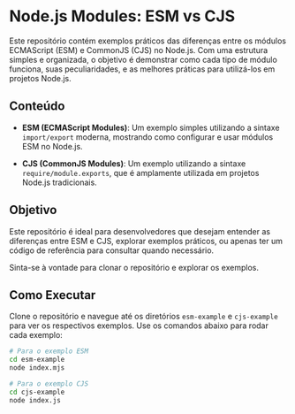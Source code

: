 # Node.js Modules: ESM vs CJS

Este repositório contém exemplos práticos das diferenças entre os módulos ECMAScript (ESM) e CommonJS (CJS) no Node.js. Com uma estrutura simples e organizada, o objetivo é demonstrar como cada tipo de módulo funciona, suas peculiaridades, e as melhores práticas para utilizá-los em projetos Node.js.

## Conteúdo

- **ESM (ECMAScript Modules)**: Um exemplo simples utilizando a sintaxe `import/export` moderna, mostrando como configurar e usar módulos ESM no Node.js.
  
- **CJS (CommonJS Modules)**: Um exemplo utilizando a sintaxe `require/module.exports`, que é amplamente utilizada em projetos Node.js tradicionais.

## Objetivo

Este repositório é ideal para desenvolvedores que desejam entender as diferenças entre ESM e CJS, explorar exemplos práticos, ou apenas ter um código de referência para consultar quando necessário. 

Sinta-se à vontade para clonar o repositório e explorar os exemplos.

## Como Executar

Clone o repositório e navegue até os diretórios `esm-example` e `cjs-example` para ver os respectivos exemplos. Use os comandos abaixo para rodar cada exemplo:

```bash
# Para o exemplo ESM
cd esm-example
node index.mjs

# Para o exemplo CJS
cd cjs-example
node index.js
